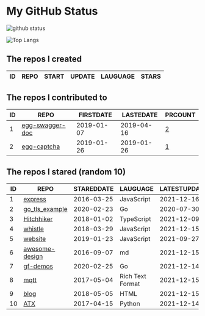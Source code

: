 # My GitHub Status

<img src="https://github-readme-stats-1.yihong0618.vercel.app/api?username=jc-lathander&show_icons=true&&&hide_title=true&count_private=true" alt="github status" />

![Top Langs](https://github-readme-stats-1.yihong0618.vercel.app/api/top-langs/?username=jc-lathander&layout=compact)

<!--START_SECTION:my_github-->
## The repos I created
| ID | REPO | START | UPDATE | LAUGUAGE | STARS |
|----|------|-------|--------|----------|-------|

## The repos I contributed to
| ID |                                REPO                                | FIRSTDATE  | LASTEDATE  |                                          PRCOUNT                                           |
|----|--------------------------------------------------------------------|------------|------------|--------------------------------------------------------------------------------------------|
|  1 | [egg-swagger-doc](https://github.com/Yanshijie-EL/egg-swagger-doc) | 2019-01-07 | 2019-04-16 | [2](https://github.com/Yanshijie-EL/egg-swagger-doc/pulls?q=is%3Apr+author%3Ajc-lathander) |
|  2 | [egg-captcha](https://github.com/Raoul1996/egg-captcha)            | 2019-01-26 | 2019-01-26 | [1](https://github.com/Raoul1996/egg-captcha/pulls?q=is%3Apr+author%3Ajc-lathander)        |

## The repos I stared (random 10)
| ID |                             REPO                             | STAREDDATE |     LAUGUAGE     | LATESTUPDATE |
|----|--------------------------------------------------------------|------------|------------------|--------------|
|  1 | [express](https://github.com/expressjs/express)              | 2016-03-25 | JavaScript       | 2021-12-16   |
|  2 | [go_tls_example](https://github.com/michelia/go_tls_example) | 2020-02-23 | Go               | 2020-07-30   |
|  3 | [Hitchhiker](https://github.com/brookshi/Hitchhiker)         | 2018-01-02 | TypeScript       | 2021-12-09   |
|  4 | [whistle](https://github.com/avwo/whistle)                   | 2018-03-29 | JavaScript       | 2021-12-15   |
|  5 | [website](https://github.com/openpitrix/website)             | 2019-01-23 | JavaScript       | 2021-09-27   |
|  6 | [awesome-design](https://github.com/gztchan/awesome-design)  | 2016-09-07 | md               | 2021-12-15   |
|  7 | [gf-demos](https://github.com/gogf/gf-demos)                 | 2020-02-25 | Go               | 2021-12-14   |
|  8 | [mqtt](https://github.com/mcxiaoke/mqtt)                     | 2017-05-04 | Rich Text Format | 2021-12-15   |
|  9 | [blog](https://github.com/xizhibei/blog)                     | 2018-05-05 | HTML             | 2021-12-15   |
| 10 | [ATX](https://github.com/NetEaseGame/ATX)                    | 2017-04-15 | Python           | 2021-12-14   |

<!--END_SECTION:my_github-->
